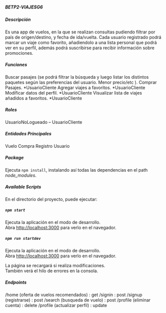 ##### BETP2-VIAJESG6
 
##### Descripción
Es una app de vuelos, en la que se realizan consultas pudiendo filtrar por país de origen/destino, y fecha de ida/vuelta. Cada usuario registrado podrá marcar un viaje como favorito, añadiendolo a una lista personal que podrá ver en su perfil, además podrá suscribirse para recibir información sobre promociones. 

##### Funciones
Buscar pasajes (se podrá filtrar la búsqueda y luego listar los distintos paquetes según las preferencias del usuario. Menor precio/etc ).
Comprar Pasajes. *UsuarioCliente 
Agregar viajes a favoritos. *UsuarioCliente 
Modificar datos del perfil. *UsuarioCliente 
Visualizar lista de viajes añadidos a favoritos. *UsuarioCliente


##### Roles
UsuarioNoLogueado – UsuarioCliente  

##### Entidades Principales

Vuelo
Compra
Registro
Usuario
 
##### Package
Ejecuta `npm install`, instalando así todas las dependencias en el path _node\_modules_. 

##### Available Scripts

En el directorio del proyecto, puede ejecutar:

##### `npm start`

Ejecuta la aplicación en el modo de desarrollo. \
Abra [http://localhost:3000](http://localhost:3000) para verlo en el navegador.

##### `npm run startdev`

Ejecuta la aplicación en el modo de desarrollo. \
Abra [http://localhost:3000](http://localhost:3000) para verlo en el navegador.

La página se recargará si realiza modificaciones. \
También verá el hilo de errores en la consola.

##### Endpoints

/home (oferta de vuelos recomendados) : get
/signin : post
/signup (registrarse) : post
/search (busqueda de vuelo) : post
/profile (eliminar cuenta) : delete
/profile (actualizar perfil) : update
